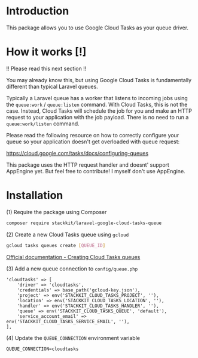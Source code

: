 # Introduction

This package allows you to use Google Cloud Tasks as your queue driver.

# How it works [!]

!! Please read this next section !!

You may already know this, but using Google Cloud Tasks is fundamentally different than typical Laravel queues.

Typically a Laravel queue has a worker that listens to incoming jobs using the `queue:work` / `queue:listen` command.
With Cloud Tasks, this is not the case. Instead, Cloud Tasks will schedule the job for you and make an HTTP request to your application with the job payload. There is no need to run a `queue:work/listen` command.

Please read the following resource on how to correctly configure your queue so your application doesn't get overloaded with queue request:

https://cloud.google.com/tasks/docs/configuring-queues

This package uses the HTTP request handler and doesnt' support AppEngine yet. But feel free to contribute! I myself don't use AppEngine.

# Installation

(1) Require the package using Composer

```bash
composer require stackkit/laravel-google-cloud-tasks-queue
```

(2) Create a new Cloud Tasks queue using `gcloud`

````bash
gcloud tasks queues create [QUEUE_ID]
````

[Official documentation - Creating Cloud Tasks queues](https://cloud.google.com/tasks/docs/creating-queues)

(3) Add a new queue connection to `config/queue.php`

```
'cloudtasks' => [
    'driver' => 'cloudtasks',
    'credentials' => base_path('gcloud-key.json'),
    'project' => env('STACKKIT_CLOUD_TASKS_PROJECT', ''),
    'location' => env('STACKKIT_CLOUD_TASKS_LOCATION', ''),
    'handler' => env('STACKKIT_CLOUD_TASKS_HANDLER', ''),
    'queue' => env('STACKKIT_CLOUD_TASKS_QUEUE', 'default'),
    'service_account_email' => env('STACKKIT_CLOUD_TASKS_SERVICE_EMAIL', ''),
],
```

(4) Update the `QUEUE_CONNECTION` environment variable

```
QUEUE_CONNECTION=cloudtasks
```
